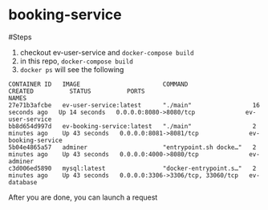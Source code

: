 # booking-service
#Steps
1. checkout ev-user-service and `docker-compose build`
2. in this repo, `docker-compose build`
3. `docker ps` will see the following
```
CONTAINER ID   IMAGE                       COMMAND                  CREATED          STATUS          PORTS                               NAMES
27e71b3afcbe   ev-user-service:latest      "./main"                 16 seconds ago   Up 14 seconds   0.0.0.0:8080->8080/tcp              ev-user-service
bb8d654d997d   ev-booking-service:latest   "./main"                 2 minutes ago    Up 43 seconds   0.0.0.0:8081->8081/tcp              ev-booking-service
5b04e4865a57   adminer                     "entrypoint.sh docke…"   2 minutes ago    Up 43 seconds   0.0.0.0:4000->8080/tcp              ev-adminer
c3d006ed5890   mysql:latest                "docker-entrypoint.s…"   2 minutes ago    Up 43 seconds   0.0.0.0:3306->3306/tcp, 33060/tcp   ev-database
```

After you are done, you can launch a request